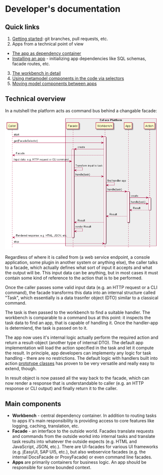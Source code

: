 # Developer's documentation

## Quick links

1. [Getting started](contributing/Contributing_on_GitHub.md): git branches, pull requests, etc.
2. Apps from a technical point of view
 - [The app as dependency container](app_as_container.md)
 - [Installing an app](App_installers/index.md) - initializing app dependencies like SQL schemas, facade routes, etc.
3. [The workbench in detail](workbench.md)
4. [Using metamodel components in the code via selectors](Using_metamodel_components_in_the_code_via_selectors.md)
5. [Moving model components between apps](Moving_objects_to_another_app.md)

## Technical overview

In a nutshell the platform acts as command bus behind a changable facade:

![Processing a request](diagrams/sequence_overview.png)

Regardless of where it is called from (a web service endpoint, a console application, some plugin in another system or anything else), the caller talks to a facade, which actually defines what sort of input it accepts and what the output will be. This input data can be anything, but in most cases it must contain some kind of reference to the action that is to be performed. 

Once the caller passes some valid input data (e.g. an HTTP request or a CLI command), the facade transforms this data into an internal structure called "Task", which essentially is a data trasnfer object (DTO) similar to a classical command. 

The task is then passed to the workbench to find a suitable handler. The workbench is comparable to a command bus at this point: it inspects the task data to find an app, that is capable of handling it. Once the handler-app is determiend, the task is passed on to it. 

The app now uses it's internal logic actually perform the required action and return a result-object (another type of internal DTO). The default app implementation will load the action specified in the task and let it compute the result. In principle, app developers can implementy any logic for task handling - there are no restrictions. The default logic with handlers built into action [prototype classes](../understanding_the_metamodel/prototypes.md) has proven to be very versatile and really easy to extend, though.

In result object is now passed all the way back to the facade, which can now render a response that is understandable to caller (e.g. an HTTP response or CLI output) and finally return it to the caller.

## Main components

- **Workbench** - central dependency container. In addition to routing tasks to apps it's main responsibility is providing access to core features like logging, caching, translation, etc.
- **Facade** - an interface to the outside world. Facades translate requests and commands from the outside workd into internal tasks and translate task results into whatever the outside expects (e.g. HTML and JavaScript, JSON, etc.). There are UI-facades for various UI frameworks (e.g. jEasyUI, SAP UI5, etc.), but also webservice facades (e.g. the internal DocsFacade or ProxyFacade) or even command line facades.
- **Apps** are primarily containers for business logic. An app should be responsible for some bounded context.